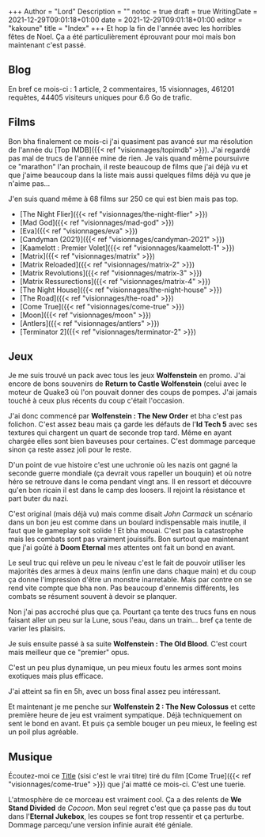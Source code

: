 +++
Author = "Lord"
Description = ""
notoc = true
draft = true
WritingDate = 2021-12-29T09:01:18+01:00
date = 2021-12-29T09:01:18+01:00
editor = "kakoune"
title = "Index"
+++
Et hop la fin de l'année avec les horribles fêtes de Noel.
Ça a été particulièrement éprouvant pour moi mais bon maintenant c'est passé.

## Blog

En bref ce mois-ci : 1 article, 2 commentaires, 15 visionnages, 461201 requêtes, 44405 visiteurs uniques pour 6.6 Go de trafic.

## Films
Bon bha finalement ce mois-ci j'ai quasiment pas avancé sur ma résolution de l'année du [Top IMDB]({{< ref "visionnages/topimdb" >}}).
J'ai regardé pas mal de trucs de l'année mine de rien.
Je vais quand même poursuivre ce "marathon" l'an prochain, il reste beaucoup de films que j'ai déjà vu et que j'aime beaucoup dans la liste mais aussi quelques films déjà vu que je n'aime pas…

J'en suis quand même à 68 films sur 250 ce qui est bien mais pas top.

  - [The Night Flier]({{< ref "visionnages/the-night-flier" >}})
  - [Mad God]({{< ref "visionnages/mad-god" >}})
  - [Eva]({{< ref "visionnages/eva" >}})
  - [Candyman (2021)]({{< ref "visionnages/candyman-2021" >}})
  - [Kaamelott : Premier Volet]({{< ref "visionnages/kaamelott-1" >}})
  - [Matrix]({{< ref "visionnages/matrix" >}})
  - [Matrix Reloaded]({{< ref "visionnages/matrix-2" >}})
  - [Matrix Revolutions]({{< ref "visionnages/matrix-3" >}})
  - [Matrix Ressurections]({{< ref "visionnages/matrix-4" >}})
  - [The Night House]({{< ref "visionnages/the-night-house" >}})
  - [The Road]({{< ref "visionnages/the-road" >}})
  - [Come True]({{< ref "visionnages/come-true" >}})
  - [Moon]({{< ref "visionnages/moon" >}})
  - [Antlers]({{< ref "visionnages/antlers" >}})
  - [Terminator 2]({{< ref "visionnages/terminator-2" >}})

## Jeux
Je me suis trouvé un pack avec tous les jeux **Wolfenstein** en promo.
J'ai encore de bons souvenirs de **Return to Castle Wolfenstein** (celui avec le moteur de Quake3 où l'on pouvait donner des coups de pompes.
J'ai jamais touché à ceux plus récents du coup c'était l'occasion.

J'ai donc commencé par **Wolfenstein : The New Order** et bha c'est pas folichon.
C'est assez beau mais ça garde les défauts de l'**Id Tech 5** avec ses textures qui chargent un quart de seconde trop tard.
Même en ayant chargée elles sont bien baveuses pour certaines.
C'est dommage parceque sinon ça reste assez joli pour le reste.

D'un point de vue histoire c'est une uchronie où les nazis ont gagné la seconde guerre mondiale (ça devrait vous rapeller un bouquin) et où notre héro se retrouve dans le coma pendant vingt ans.
Il en ressort et découvre qu'en bon ricain il est dans le camp des loosers.
Il rejoint la résistance et part buter du nazi.

C'est original (mais déjà vu) mais comme disait *John Carmack* un scénario dans un bon jeu est comme dans un boulard indispensable mais inutile, il faut que le gameplay soit solide !
Et bha mouai.
C'est pas la catastrophe mais les combats sont pas vraiment jouissifs.
Bon surtout que maintenant que j'ai goûté à **Doom Eternal** mes attentes ont fait un bond en avant.

Le seul truc qui relève un peu le niveau c'est le fait de pouvoir utiliser les majorités des armes à deux mains (enfin une dans chaque main) et du coup ça donne l'impression d'être un monstre inarretable.
Mais par contre on se rend vite compte que bha non.
Pas beaucoup d'ennemis différents, les combats se résument souvent à devoir se planquer.

Non j'ai pas accroché plus que ça.
Pourtant ça tente des trucs funs en nous faisant aller un peu sur la Lune, sous l'eau, dans un train… bref ça tente de varier les plaisirs.

Je suis ensuite passé à sa suite **Wolfenstein : The Old Blood**.
C'est court mais meilleur que ce "premier" opus.

C'est un peu plus dynamique, un peu mieux foutu les armes sont moins exotiques mais plus efficace.

J'ai atteint sa fin en 5h, avec un boss final assez peu intéressant.

Et maintenant je me penche sur **Wolfenstein 2 : The New Colossus** et cette première heure de jeu est vraiment sympatique.
Déjà techniquement on sent le bond en avant.
Et puis ça semble bouger un peu mieux, le feeling est un poil plus agréable.


## Musique
Écoutez-moi ce [Title](https://www.youtube.com/watch?v=VsXKzXLcw08) (sisi c'est le vrai titre) tiré du film [Come True]({{< ref "visionnages/come-true" >}}) que j'ai matté ce mois-ci.
C'est une tuerie.

L'atmosphère de ce morceau est vraiment cool.
Ça a des relents de **We Stand Divided** de *Cocoon*.
Mon seul regret c'est que ça passe pas du tout dans l'**Eternal Jukebox**, les coupes se font trop ressentir et ça perturbe.
Dommage parcequ'une version infinie aurait été géniale.
